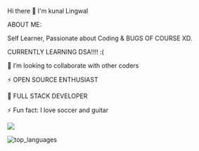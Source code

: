 



Hi there 👋 I'm kunal Lingwal

ABOUT ME:

Self Learner, Passionate about Coding & BUGS OF COURSE XD.

CURRENTLY LEARNING DSA!!!! :(

👯 I’m looking to collaborate with other coders

⚡️ OPEN SOURCE ENTHUSIAST 

🔭 FULL STACK DEVELOPER

⚡ Fun fact: I love soccer and guitar



<img src= "https://github-readme-stats.vercel.app/api?username=kunalcodes007&&show_icons=true&title_color=ffffff&icon_color=bb2acf&text_color=daf7dc&bg_color=151515">





![top_languages](https://github-readme-stats.vercel.app/api/top-langs/?username=kunalcodes007&show_icons=true&theme=radical)
